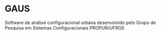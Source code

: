 # GAUS
Software de análise configuracional urbana desenvolvido pelo Grupo de Pesquisa em Sistemas Configuracionais PROPUR/UFRGS
